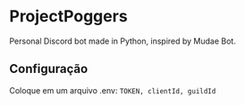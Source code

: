 # ProjectPoggers
Personal Discord bot made in Python, inspired by Mudae Bot. 

## Configuração

Coloque em um arquivo .env: `TOKEN, clientId, guildId`
